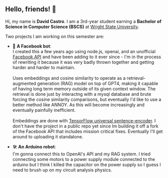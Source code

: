 ## Hello, friends! 👋

Hi, my name is **David Castro**. I am a 3rd-year student earning a **Bachelor of Science in Computer Science (BSCS)** at [Wright State University](https://www.wright.edu).

Two projects I am working on this semester are:

- 🤖 **A Facebook bot**:<br>I created this a few years ago using node.js, openai, and an unofficial [Facebook API](https://github.com/Schmavery/facebook-chat-api) and have been adding to it ever since - I'm in the process of rewriting it because it was very badly thrown together and getting harder and harder to maintain.<br><br>Uses embeddings and cosine similarity to operate as a retrieval-augmented generation (RAG) model on top of GPT4, making it capable of having long term memory outside of its given context window. The retrieval is done just by interactng with a mysql database and brute forcing the cosine similarity comparisons, but eventually I'd like to use a better method like ANNOY. As this will become increasingly and eventually painfully inefficient.<br><br>Embeddings are done with [TensorFlow universal sentence-encoder](https://github.com/tensorflow/tfjs-models/tree/master/universal-sentence-encoder). I don't have the project in a public repo yet since Im building it off a fork of the Facebook API that includes mission critical fixes. Eventually I'll get around to uploading it standalone.

- 🛠️ **An Arduino robot**:<br>I'm gonna connect this to OpenAI's API and my RAG system. I tried connecting some motors to a power supply module connected to the arduino but I think I killed the capacitor on the power supply so I guess I need to brush up on my circuit analysis physics.
